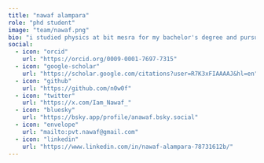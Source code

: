```yaml
---
title: "nawaf alampara"
role: "phd student"
image: "team/nawaf.png"
bio: "i studied physics at bit mesra for my bachelor's degree and pursued a master in energy from iit bombay. my research interest is in accelerating scientific discovery."
social:
  - icon: "orcid"
    url: "https://orcid.org/0009-0001-7697-7315"
  - icon: "google-scholar"
    url: "https://scholar.google.com/citations?user=R7K3xFIAAAAJ&hl=en"
  - icon: "github"
    url: "https://github.com/n0w0f"
  - icon: "twitter"
    url: "https://x.com/Iam_Nawaf_"
  - icon: "bluesky"
    url: "https://bsky.app/profile/anawaf.bsky.social"
  - icon: "envelope"
    url: "mailto:pvt.nawaf@gmail.com"
  - icon: "linkedin"
    url: "https://www.linkedin.com/in/nawaf-alampara-78731612b/"
---
```


